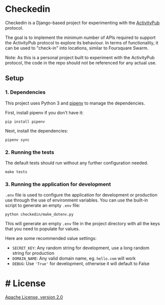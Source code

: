 # Checkedin

Checkedin is a Django-based project for experimenting with the [ActivityPub][1] protocol.

The goal is to implement the minimum number of APIs required to support the
ActivityPub protocol to explore its behaviour. In terms of functionality, it
can be used to "check-in" into locations, similar to Foursquare Swarm.

Note: As this is a personal project built to experiment with the ActivityPub protocol,
the code in the repo should not be referenced for any actual use.

## Setup

### 1. Dependencies

This project uses Python 3 and [pipenv][2] to manage the dependencies.

First, install pipenv if you don't have it:

```
pip install pipenv
```

Next, install the dependencies:

```
pipenv sync
```

### 2. Running the tests

The default tests should run without any further configuration needed.

```
make tests
```

### 3. Running the application for development

`.env` file is used to configure the application for development or production
use through the use of environment variables. You can use the built-in script
to generate an empty `.env` file:

```
python checkedin/make_dotenv.py
```

This will generate an empty `.env` file in the project directory with all the keys
that you need to populate for values.

Here are some recommended value settings:

- `SECRET_KEY`: Any random string for development, use a long random string for production
- `DOMAIN_NAME`: Any valid domain name, eg. `hello.com` will work
- `DEBUG`: Use `'True'` for development, otherwise it will default to False

# # License

[Apache License, version 2.0](LICENSE.md)


[1]: https://www.w3.org/TR/activitypub/
[2]: https://github.com/pypa/pipenv
